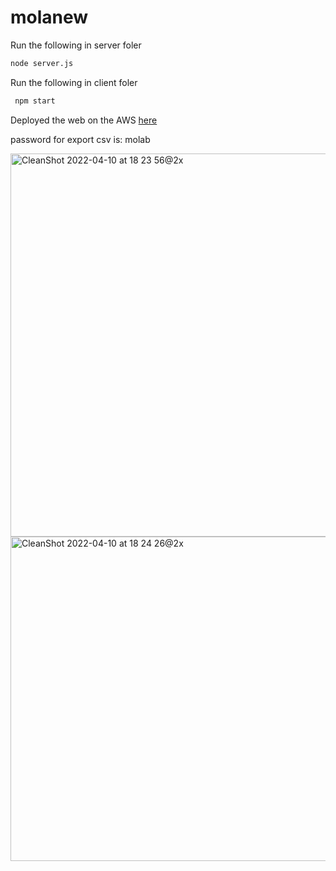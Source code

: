 # molanew
Run the following in server foler 
```bash
node server.js 
```

Run the following in client foler 
```bash
 npm start
```

Deployed the web on the AWS [here](http://lzh-env.eba-rjhm5xm5.us-west-1.elasticbeanstalk.com/) 

password for export csv is: molab

<img width="613" alt="CleanShot 2022-04-10 at 18 23 56@2x" src="https://user-images.githubusercontent.com/23133353/162650075-95aa208b-9246-441b-9763-974f24d54632.png">
<img width="519" alt="CleanShot 2022-04-10 at 18 24 26@2x" src="https://user-images.githubusercontent.com/23133353/162650109-68494973-e134-4594-9e28-8e420f421f33.png">

